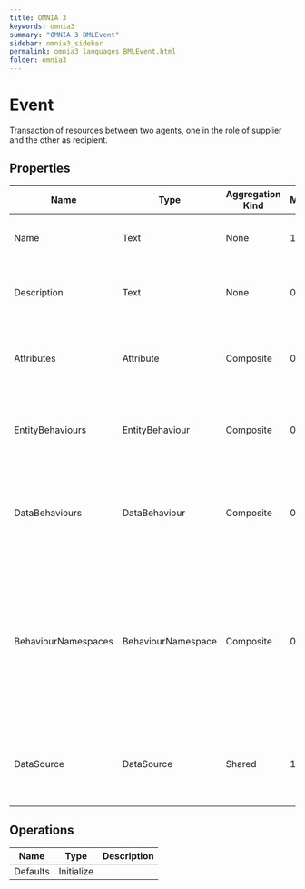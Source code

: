 ```yaml
---
title: OMNIA 3
keywords: omnia3
summary: "OMNIA 3 BMLEvent"
sidebar: omnia3_sidebar
permalink: omnia3_languages_BMLEvent.html
folder: omnia3
---
```


# Event
Transaction of resources between two agents, one in the role of supplier and the other as recipient.
## Properties

| Name | Type | Aggregation Kind | Multiplicity | Length | Description |
| --------- | --------- | --------- | --------- | --------- | --------- |
| Name | Text | None | 1..1 | 1..32 | The name of the entity (unique identifier). |
| Description | Text | None | 0..1 | 0..1024 | The textual explanation of the entities' purpose. |
| Attributes | Attribute | Composite | 0..* | None | A collection of entries that allows to define entity' structure. |
| EntityBehaviours | EntityBehaviour | Composite | 0..* | None | A collection of entries representing how the entity behaves. |
| DataBehaviours | DataBehaviour | Composite | 0..* | None | A collection of entries representing how the entity' data is stored and retrieved. |
| BehaviourNamespaces | BehaviourNamespace | Composite | 0..* | None | A collection of entries representing the coding namespaces to be included (as usings) on code generated with your data and entity behaviours. |
| DataSource | DataSource | Shared | 1..1 | None | The Data Source in which the entities are computed and/or persisted. |

## Operations

| Name | Type | Description |
| --------- | --------- | --------- |
| Defaults | Initialize |  |

